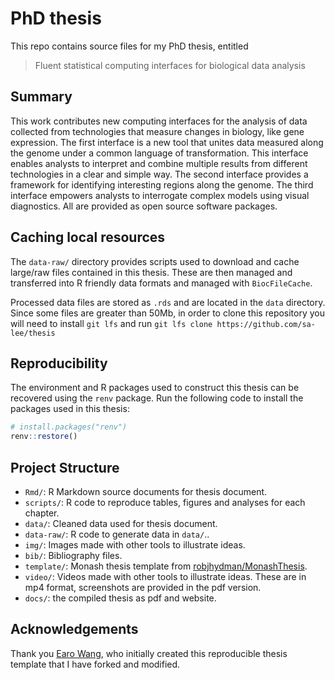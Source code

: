 # PhD thesis 

This repo contains source files for my PhD thesis, entitled 

> Fluent statistical computing interfaces for biological data analysis    


## Summary

This work contributes new computing interfaces for the analysis of data 
collected from technologies that measure changes in biology, like gene 
expression. The first interface is a new tool that unites data measured along
the genome under a common language of transformation. This interface enables
analysts to interpret and combine multiple results from different technologies
in a clear and simple way. The second interface provides a framework for 
identifying interesting regions along the genome. The third interface empowers
analysts to interrogate complex models using visual diagnostics. All 
are provided as open source software packages. 

## Caching local resources 

The `data-raw/` directory provides scripts used to download and 
cache large/raw files contained in this thesis. These are then managed
and transferred into R friendly data formats and managed with
`BiocFileCache`. 

Processed data files are stored as `.rds` and are located in the `data`
directory. Since some files are greater than 50Mb, in order to clone this 
repository you will need to install `git lfs` and run `git lfs clone https://github.com/sa-lee/thesis`

## Reproducibility

The environment and R packages used to construct this thesis
can be recovered using the `renv` package. Run the following
code to install the packages used in this thesis:

```r
# install.packages("renv")
renv::restore()
```

## Project Structure

* `Rmd/`: R Markdown source documents for thesis document.
* `scripts/`: R code to reproduce tables, figures and analyses for each chapter.
* `data/`: Cleaned data used for thesis document.
* `data-raw/`: R code to generate data in `data/`..
* `img/`: Images made with other tools to illustrate ideas. 
* `bib/`: Bibliography files.
* `template/`: Monash thesis template from [robjhydman/MonashThesis](https://github.com/robjhyndman/MonashThesis).
* `video/`: Videos made with other tools to illustrate ideas. These are in mp4 format, screenshots are provided in the pdf version.
* `docs/`: the compiled thesis as pdf and website.

## Acknowledgements

Thank you [Earo Wang](https://earo.me), who initially created this  reproducible thesis template that I have forked and modified.
